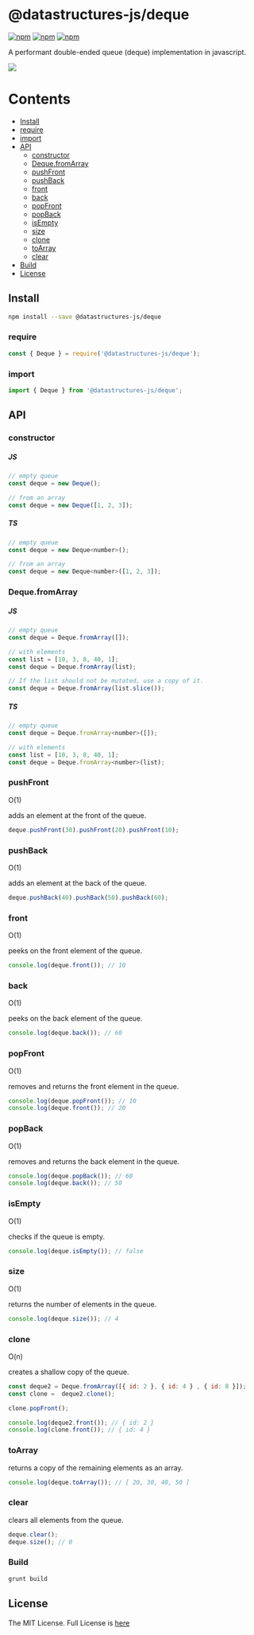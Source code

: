 # @datastructures-js/deque

[![npm](https://img.shields.io/npm/v/@datastructures-js/deque.svg)](https://www.npmjs.com/package/@datastructures-js/deque)
[![npm](https://img.shields.io/npm/dm/@datastructures-js/deque.svg)](https://www.npmjs.com/package/@datastructures-js/deque) [![npm](https://img.shields.io/badge/node-%3E=%206.0-blue.svg)](https://www.npmjs.com/package/@datastructures-js/deque)

A performant double-ended queue (deque) implementation in javascript.

<img src="https://user-images.githubusercontent.com/6517308/121813242-859a9700-cc6b-11eb-99c0-49e5bb63005b.jpg">

# Contents
* [Install](#install)
* [require](#require)
* [import](#import)
* [API](#api)
  * [constructor](#constructor)
  * [Deque.fromArray](#dequefromarray)
  * [pushFront](#pushfront)
  * [pushBack](#pushback)
  * [front](#front)
  * [back](#back)
  * [popFront](#popfront)
  * [popBack](#popback)
  * [isEmpty](#isEmpty)
  * [size](#size)
  * [clone](#clone)
  * [toArray](#toarray)
  * [clear](#clear)
* [Build](#build)
* [License](#license)

## Install

```sh
npm install --save @datastructures-js/deque
```

### require

```js
const { Deque } = require('@datastructures-js/deque');
```

### import

```js
import { Deque } from '@datastructures-js/deque';
```

## API

### constructor

##### JS
```js
// empty queue
const deque = new Deque();

// from an array
const deque = new Deque([1, 2, 3]);
```

##### TS
```js
// empty queue
const deque = new Deque<number>();

// from an array
const deque = new Deque<number>([1, 2, 3]);
```

### Deque.fromArray

##### JS
```js
// empty queue
const deque = Deque.fromArray([]);

// with elements
const list = [10, 3, 8, 40, 1];
const deque = Deque.fromArray(list);

// If the list should not be mutated, use a copy of it.
const deque = Deque.fromArray(list.slice());
```

##### TS
```js
// empty queue
const deque = Deque.fromArray<number>([]);

// with elements
const list = [10, 3, 8, 40, 1];
const deque = Deque.fromArray<number>(list);
```

### pushFront
O(1)

adds an element at the front of the queue.

```js
deque.pushFront(30).pushFront(20).pushFront(10);
```

### pushBack
O(1)

adds an element at the back of the queue.

```js
deque.pushBack(40).pushBack(50).pushBack(60);
```

### front
O(1)

peeks on the front element of the queue.

```js
console.log(deque.front()); // 10
```

### back
O(1)

peeks on the back element of the queue.

```js
console.log(deque.back()); // 60
```

### popFront
O(1)

removes and returns the front element in the queue.

```js
console.log(deque.popFront()); // 10
console.log(deque.front()); // 20
```

### popBack
O(1)

removes and returns the back element in the queue.

```js
console.log(deque.popBack()); // 60
console.log(deque.back()); // 50
```

### isEmpty
O(1)

checks if the queue is empty.

```js
console.log(deque.isEmpty()); // false
```

### size
O(1)

returns the number of elements in the queue.

```js
console.log(deque.size()); // 4
```

### clone
O(n)

creates a shallow copy of the queue.

```js
const deque2 = Deque.fromArray([{ id: 2 }, { id: 4 } , { id: 8 }]);
const clone =  deque2.clone();

clone.popFront();

console.log(deque2.front()); // { id: 2 }
console.log(clone.front()); // { id: 4 }
```

### toArray
returns a copy of the remaining elements as an array.

```js
console.log(deque.toArray()); // [ 20, 30, 40, 50 ]
```

### clear
clears all elements from the queue.

```js
deque.clear();
deque.size(); // 0
```

### Build

```sh
grunt build
```

## License
The MIT License. Full License is [here](https://github.com/datastructures-js/deque/blob/master/LICENSE)
